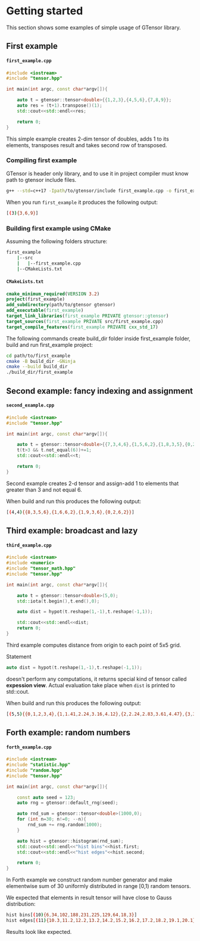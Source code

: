 # Getting started

This section shows some examples of simple usage of GTensor library.

## First example

#### **`first_example.cpp`**
```cpp
#include <iostream>
#include "tensor.hpp"

int main(int argc, const char*argv[]){

    auto t = gtensor::tensor<double>{{1,2,3},{4,5,6},{7,8,9}};
    auto res = (t+1).transpose()(1);
    std::cout<<std::endl<<res;

    return 0;
}
```

This simple example creates 2-dim tensor of doubles, adds 1 to its elements, transposes result and takes second row of transposed.

### Compiling first example

GTensor is header only library, and to use it in project compiler must know path to gtensor include files.

```bash
g++ --std=c++17 -Ipath/to/gtensor/include first_example.cpp -o first_example
```

When you run `first_example` it produces the following output:

```bash
[(3){3,6,9}]
```

### Building first example using CMake

Assuming the following folders structure:

```bash
first_example
    |--src
    |   |--first_example.cpp
    |--CMakeLists.txt
```

#### **`CMakeLists.txt`**
```cmake
cmake_minimum_required(VERSION 3.2)
project(first_example)
add_subdirectory(path/to/gtensor gtensor)
add_executable(first_example)
target_link_libraries(first_example PRIVATE gtensor::gtensor)
target_sources(first_example PRIVATE src/first_example.cpp)
target_compile_features(first_example PRIVATE cxx_std_17)
```

The following commands create build_dir folder inside first_example folder, build and run first_example project:

```bash
cd path/to/first_example
cmake -B build_dir -GNinja
cmake --build build_dir
./build_dir/first_example
```

## Second example: fancy indexing and assignment

#### **`second_example.cpp`**
```cpp
#include <iostream>
#include "tensor.hpp"

int main(int argc, const char*argv[]){

    auto t = gtensor::tensor<double>{{7,3,4,6},{1,5,6,2},{1,8,3,5},{0,2,6,2}};
    t(t>3 && t.not_equal(6))+=1;
    std::cout<<std::endl<<t;

    return 0;
}
```

Second example creates 2-d tensor and assign-add 1 to elements that greater than 3 and not equal 6.

When build and run this produces the following output:

```bash
[(4,4){{8,3,5,6},{1,6,6,2},{1,9,3,6},{0,2,6,2}}]
```

## Third example: broadcast and lazy

#### **`third_example.cpp`**
```cpp
#include <iostream>
#include <numeric>
#include "tensor_math.hpp"
#include "tensor.hpp"

int main(int argc, const char*argv[]){

    auto t = gtensor::tensor<double>(5,0);
    std::iota(t.begin(),t.end(),0);

    auto dist = hypot(t.reshape(1,-1),t.reshape(-1,1));

    std::cout<<std::endl<<dist;
    return 0;
}
```

Third example computes distance from origin to each point of 5x5 grid.

Statement
```cpp
auto dist = hypot(t.reshape(1,-1),t.reshape(-1,1));
```
doesn't perform any computations, it returns special kind of tensor called **expession view**. Actual evaluation take place when `dist` is printed to std::cout.

When build and run this produces the following output:

```bash
[(5,5){{0,1,2,3,4},{1,1.41,2.24,3.16,4.12},{2,2.24,2.83,3.61,4.47},{3,3.16,3.61,4.24,5},{4,4.12,4.47,5,5.66}}]
```

## Forth example: random numbers

#### **`forth_example.cpp`**
```cpp
#include <iostream>
#include "statistic.hpp"
#include "random.hpp"
#include "tensor.hpp"

int main(int argc, const char*argv[]){

    const auto seed = 123;
    auto rng = gtensor::default_rng(seed);

    auto rnd_sum = gtensor::tensor<double>(1000,0);
    for (int n=30; n!=0; --n){
        rnd_sum += rng.random(1000);
    }

    auto hist = gtensor::histogram(rnd_sum);
    std::cout<<std::endl<<"hist bins"<<hist.first;
    std::cout<<std::endl<<"hist edges"<<hist.second;

    return 0;
}
```

In Forth example we construct random number generator and make elementwise sum of 30 uniformly distributed in range [0,1) random tensors.

We expected that elements in result tensor will have close to Gauss distribution:

```bash
hist bins[(10){6,34,102,188,231,225,129,64,18,3}]
hist edges[(11){10.3,11.2,12.2,13.2,14.2,15.2,16.2,17.2,18.2,19.1,20.1}]
```

Results look like expected.